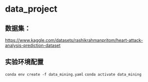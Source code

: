 # data_project

## 数据集：

https://www.kaggle.com/datasets/rashikrahmanpritom/heart-attack-analysis-prediction-dataset

## 实验环境配置

`conda env create -f data_mining.yaml`
`conda activate data_mining`
